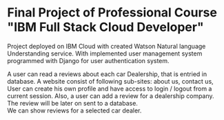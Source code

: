 # Final Project of Professional Course "IBM Full Stack Cloud Developer"

Project deployed on IBM Cloud with created Watson Natural language Understanding service. With implemented user management system programmed with Django for user authentication system.

A user can read a reviews about each car Dealership, that is entried in database. 
A website consist of following sub-sites: about us, contact us,
User can create his own profile and have access to login / logout from a current session.
Also, a user can add a review for a dealership company. The review will be later on sent to a database.  
We can show reviews for a selected car dealer.
 

